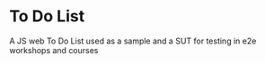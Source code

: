 # To Do List

A JS web To Do List used as a sample and a SUT for testing in e2e workshops and courses
